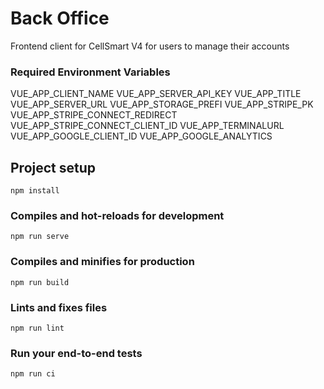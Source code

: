 # Back Office
Frontend client for CellSmart V4 for users to manage their accounts

### Required Environment Variables
VUE_APP_CLIENT_NAME
VUE_APP_SERVER_API_KEY
VUE_APP_TITLE
VUE_APP_SERVER_URL
VUE_APP_STORAGE_PREFI
VUE_APP_STRIPE_PK
VUE_APP_STRIPE_CONNECT_REDIRECT
VUE_APP_STRIPE_CONNECT_CLIENT_ID
VUE_APP_TERMINALURL
VUE_APP_GOOGLE_CLIENT_ID
VUE_APP_GOOGLE_ANALYTICS

## Project setup
```
npm install
```

### Compiles and hot-reloads for development
```
npm run serve
```

### Compiles and minifies for production
```
npm run build
```

### Lints and fixes files
```
npm run lint
```

### Run your end-to-end tests
```
npm run ci
```

